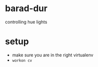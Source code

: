 # barad-dur

controlling hue lights 

# setup

- make sure you are in the right virtualenv
- `workon cv`

